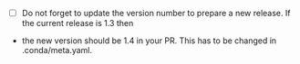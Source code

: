 - [ ] Do not forget to update the version number to prepare a new 
  release. If the current release is 1.3 then 
- the new version should be 1.4 in your PR. This has to be 
  changed in .conda/meta.yaml. 
